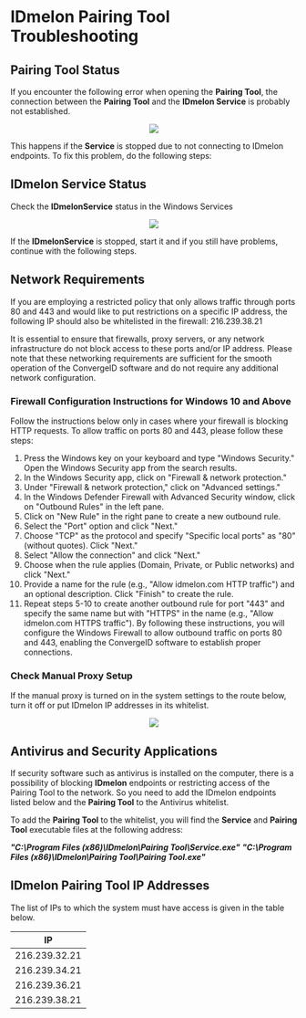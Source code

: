 
# IDmelon Pairing Tool Troubleshooting

## Pairing Tool Status
If you encounter the following error when opening the __Pairing Tool__, the connection between the __Pairing Tool__ and the __IDmelon Service__ is probably not established.

<div align="center">
    <img src="/images/vendor/Troubleshoot/PairingToolServiceError.jpg" class="doc-img-frame">
</div>

This happens if the __Service__ is stopped due to not connecting to IDmelon endpoints.
To fix this problem, do the following steps:

## IDmelon Service Status
Check the __IDmelonService__ status in the Windows Services

<div align="center">
    <img src="/images/vendor/Troubleshoot/PairingToolServiceStopped.jpg" class="doc-img-frame">
</div>

If the __IDmelonService__ is stopped, start it and if you still have problems, continue with the following steps.

## Network Requirements 

If you are employing a restricted policy that only allows traffic through ports 80 and 443 and would like to put restrictions on a specific IP address, the following IP should also be whitelisted in the firewall: 216.239.38.21 

It is essential to ensure that firewalls, proxy servers, or any network infrastructure do not block access to these ports and/or IP address. Please note that these networking requirements are sufficient for the smooth operation of the ConvergeID software and do not require any additional network configuration.

### Firewall Configuration Instructions for Windows 10 and Above

Follow the instructions below only in cases where your firewall is blocking HTTP requests. To allow traffic on ports 80 and 443, please follow these steps:
1.	Press the Windows key on your keyboard and type "Windows Security." Open the Windows Security app from the search results.
2.	In the Windows Security app, click on "Firewall & network protection."
3.	Under "Firewall & network protection," click on "Advanced settings."
4.	In the Windows Defender Firewall with Advanced Security window, click on "Outbound Rules" in the left pane.
5.	Click on "New Rule" in the right pane to create a new outbound rule.
6.	Select the "Port" option and click "Next."
7.	Choose "TCP" as the protocol and specify "Specific local ports" as "80" (without quotes). Click "Next."
8.	Select "Allow the connection" and click "Next."
9.	Choose when the rule applies (Domain, Private, or Public networks) and click "Next."
10.	Provide a name for the rule (e.g., "Allow idmelon.com HTTP traffic") and an optional description. Click "Finish" to create the rule.
11.	Repeat steps 5-10 to create another outbound rule for port "443" and specify the same name but with "HTTPS" in the name (e.g., "Allow idmelon.com HTTPS traffic").
By following these instructions, you will configure the Windows Firewall to allow outbound traffic on ports 80 and 443, enabling the ConvergeID software to establish proper connections.

### Check Manual Proxy Setup
If the manual proxy is turned on in the system settings to the route below, turn it off or put IDmelon IP addresses in its whitelist.

<div align="center">
    <img src="/images/vendor/Troubleshoot/ProxySetting.png" class="doc-img-frame">
</div>

## Antivirus and Security Applications
If security software such as antivirus is installed on the computer, there is a possibility of blocking __IDmelon__ endpoints or restricting access of the Pairing Tool to the network.
So you need to add the IDmelon endpoints listed below and the __Pairing Tool__ to the Antivirus whitelist.

To add the __Pairing Tool__ to the whitelist, you will find the __Service__ and __Pairing Tool__ executable files at the following address:

___"C:\Program Files (x86)\IDmelon\Pairing Tool\Service.exe"___
___"C:\Program Files (x86)\IDmelon\Pairing Tool\Pairing Tool.exe"___

## IDmelon Pairing Tool IP Addresses
The list of IPs to which the system must have access is given in the table below.

<table class="tg">
<thead>
  <tr>
    <th class="tg-0pky">IP</th>
  </tr>
</thead>
<tbody>
  <tr>
    <td class="tg-0pky">216.239.32.21</td>
  </tr>
  <tr>
    <td class="tg-0pky">216.239.34.21</td>
  </tr>
  <tr>
    <td class="tg-0pky">216.239.36.21</td>
  </tr>
  <tr>
    <td class="tg-0pky">216.239.38.21</td>
  </tr>
</tbody>
</table>